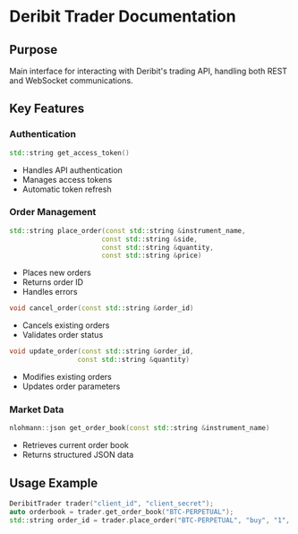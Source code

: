 # Deribit Trader Documentation

## Purpose

Main interface for interacting with Deribit's trading API, handling both REST and WebSocket communications.

## Key Features

### Authentication

```cpp
std::string get_access_token()
```

- Handles API authentication
- Manages access tokens
- Automatic token refresh

### Order Management

```cpp
std::string place_order(const std::string &instrument_name,
                       const std::string &side,
                       const std::string &quantity,
                       const std::string &price)
```

- Places new orders
- Returns order ID
- Handles errors

```cpp
void cancel_order(const std::string &order_id)
```

- Cancels existing orders
- Validates order status

```cpp
void update_order(const std::string &order_id,
                 const std::string &quantity)
```

- Modifies existing orders
- Updates order parameters

### Market Data

```cpp
nlohmann::json get_order_book(const std::string &instrument_name)
```

- Retrieves current order book
- Returns structured JSON data

## Usage Example

```cpp
DeribitTrader trader("client_id", "client_secret");
auto orderbook = trader.get_order_book("BTC-PERPETUAL");
std::string order_id = trader.place_order("BTC-PERPETUAL", "buy", "1", "50000");
```
